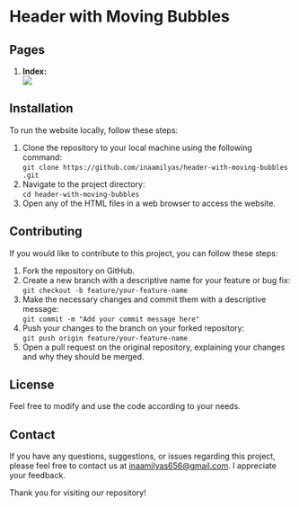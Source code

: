 <h1>Header with Moving Bubbles</h1>

<h2>Pages</h2>

  <ol>
    <li><strong>Index:</strong></li>
    <img src="https://github.com/inaamilyas/header-with-moving-bubbles/assets/108390164/f901f9b7-324a-40a7-8b5c-9659d9190da0" >
  </ol>

  <h2>Installation</h2>

  <p>To run the website locally, follow these steps:</p>

  <ol>
    <li>Clone the repository to your local machine using the following command:<br><code>git clone https://github.com/inaamilyas/header-with-moving-bubbles
.git</code></li>
    <li>Navigate to the project directory:<br><code>cd header-with-moving-bubbles
</code></li>
    <li>Open any of the HTML files in a web browser to access the website.</li>
  </ol>

   <h2>Contributing</h2>

  <p>If you would like to contribute to this project, you can follow these steps:</p>

  <ol>
    <li>Fork the repository on GitHub.</li>
    <li>Create a new branch with a descriptive name for your feature or bug fix:<br><code>git checkout -b feature/your-feature-name</code></li>
    <li>Make the necessary changes and commit them with a descriptive message:<br><code>git commit -m "Add your commit message here"</code></li>
    <li>Push your changes to the branch on your forked repository:<br><code>git push origin feature/your-feature-name</code></li>
    <li>Open a pull request on the original repository, explaining your changes and why they should be merged.</li>
  </ol>

  <h2>License</h2>

  <p>Feel free to modify and use the code according to your needs.</p>

  <h2>Contact</h2>

  <p>If you have any questions, suggestions, or issues regarding this project, please feel free to contact us at <a href="mailto:your-inaamilyas656@gmail.com">inaamilyas656@gmail.com</a>. I appreciate your feedback.</p>

  <p>Thank you for visiting our repository!</p>
</body>
